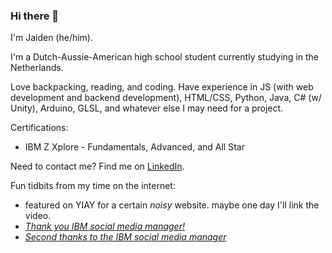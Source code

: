 ### Hi there 👋

I'm Jaiden (he/him). 

I'm a Dutch-Aussie-American high school student currently studying in the Netherlands.

Love backpacking, reading, and coding. Have experience in JS (with web development and backend development), HTML/CSS, Python, Java, C# (w/ Unity), Arduino, GLSL, and whatever else I may need for a project.

Certifications:
- IBM Z Xplore - Fundamentals, Advanced, and All Star

Need to contact me? Find me on [LinkedIn](https://www.linkedin.com/in/jaidengrimminck/).
  
  
Fun tidbits from my time on the internet:
- featured on YIAY for a certain *noisy* website. maybe one day I'll link the video.
- [*Thank you IBM social media manager!*](https://www.linkedin.com/feed/update/urn:li:ugcPost:7052117541913067520?commentUrn=urn%3Ali%3Acomment%3A%28ugcPost%3A7052117541913067520%2C7052120998237650946%29&dashCommentUrn=urn%3Ali%3Afsd_comment%3A%287052120998237650946%2Curn%3Ali%3AugcPost%3A7052117541913067520%29)
- [*Second thanks to the IBM social media manager*](https://www.linkedin.com/feed/update/urn:li:ugcPost:7174827147012755456?commentUrn=urn%3Ali%3Acomment%3A%28ugcPost%3A7174827147012755456%2C7174838661727887362%29&dashCommentUrn=urn%3Ali%3Afsd_comment%3A%287174838661727887362%2Curn%3Ali%3AugcPost%3A7174827147012755456%29)
  
